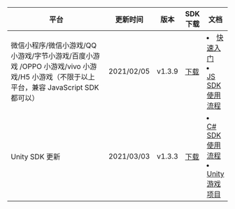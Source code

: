 <table>
<thead>
<tr>
<th style="
    width: 45%;
">平台</th>
<th>更新时间</th>
<th>版本</th>
<th>SDK下载</th>
<th>文档</th>
</tr>
</thead>
<tbody><tr>
<td>微信小程序/微信小游戏/QQ 小游戏/字节小游戏/百度小游戏
/OPPO 小游戏/vivo 小游戏/H5 小游戏（不限于以上平台，兼容 JavaScript SDK 都可以）</td>
<td>2021/02/05</td>
<td>v1.3.9</td>
<td><a href="https://mgobe-1258556906.cos.ap-shanghai.myqcloud.com/js_sdk/MGOBE_v1.3.9.zip" target="_blank">下载</a></td>
<td><li><a href="https://cloud.tencent.com/document/product/1038/33299" target="_blank">快速入门</a><br></li><li>  <a href="https://cloud.tencent.com/document/product/1038/33315" target="_blank">JS SDK 使用流程</a></li></td>
</tr>
<tr>
<td>Unity SDK 更新</td>
<td>2021/03/03</td>
<td>v1.3.3</td>
<td><a href="https://mgobe-1258556906.cos.ap-shanghai.myqcloud.com/cs_sdk/Unity.Mgobe.package.unitypackage" target="_blank">下载</a></td>
<td><li><a href="https://cloud.tencent.com/document/product/1038/45334" target="_blank">C# SDK 使用流程</a> <br></li><li> <a href="https://cloud.tencent.com/document/product/1038/45333" target="_blank">Unity 游戏项目</a></li></td>
</tr>
</tbody></table>
